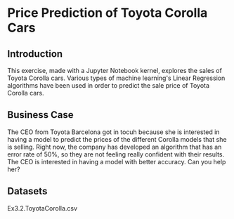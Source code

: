# Price Prediction of Toyota Corolla Cars

## Introduction
This exercise, made with a Jupyter Notebook kernel, explores the sales of Toyota Corolla cars. Various types of machine learning's Linear Regression algorithms have been used in order to predict the sale price of Toyota Corolla cars.

## Business Case
The CEO from Toyota Barcelona got in tocuh because she is interested in having a model to predict the prices of the different Corolla models that she is selling.
Right now, the company has developed an algorithm that has an error rate of 50%, so they are not feeling really confident with their results.
The CEO is interested in having a model with better accuracy. Can you help her?

## Datasets
Ex3.2.ToyotaCorolla.csv
